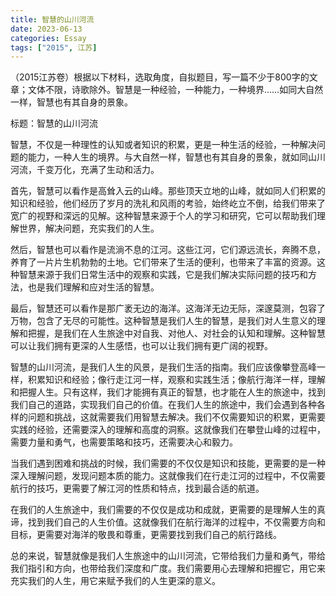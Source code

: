 ```yaml
---
title: 智慧的山川河流
date: 2023-06-13
categories: Essay
tags: ["2015", 江苏]
---
```


（2015江苏卷）根据以下材料，选取角度，自拟题目，写一篇不少于800字的文章；文体不限，诗歌除外。智慧是一种经验，一种能力，一种境界……如同大自然一样，智慧也有其自身的景象。

标题：智慧的山川河流

智慧，不仅是一种理性的认知或者知识的积累，更是一种生活的经验，一种解决问题的能力，一种人生的境界。与大自然一样，智慧也有其自身的景象，就如同山川河流，千变万化，充满了生动和活力。

首先，智慧可以看作是高耸入云的山峰。那些顶天立地的山峰，就如同人们积累的知识和经验，他们经历了岁月的洗礼和风雨的考验，始终屹立不倒，给我们带来了宽广的视野和深远的见解。这种智慧来源于个人的学习和研究，它可以帮助我们理解世界，解决问题，充实我们的人生。

然后，智慧也可以看作是流淌不息的江河。这些江河，它们源远流长，奔腾不息，养育了一片片生机勃勃的土地。它们带来了生活的便利，也带来了丰富的资源。这种智慧来源于我们日常生活中的观察和实践，它是我们解决实际问题的技巧和方法，也是我们理解和应对生活的智慧。

最后，智慧还可以看作是那广袤无边的海洋。这海洋无边无际，深邃莫测，包容了万物，包含了无尽的可能性。这种智慧是我们人生的智慧，是我们对人生意义的理解和把握，是我们在人生旅途中对自我、对他人、对社会的认知和理解。这种智慧可以让我们拥有更深的人生感悟，也可以让我们拥有更广阔的视野。

智慧的山川河流，是我们人生的风景，是我们生活的指南。我们应该像攀登高峰一样，积累知识和经验；像行走江河一样，观察和实践生活；像航行海洋一样，理解和把握人生。只有这样，我们才能拥有真正的智慧，也才能在人生的旅途中，找到我们自己的道路，实现我们自己的价值。在我们人生的旅途中，我们会遇到各种各样的问题和挑战，这就需要我们用智慧去解决。我们不仅需要知识的积累，更需要实践的经验，还需要深入的理解和高度的洞察。这就像我们在攀登山峰的过程中，需要力量和勇气，也需要策略和技巧，还需要决心和毅力。

当我们遇到困难和挑战的时候，我们需要的不仅仅是知识和技能，更需要的是一种深入理解问题，发现问题本质的能力。这就像我们在行走江河的过程中，不仅需要航行的技巧，更需要了解江河的性质和特点，找到最合适的航道。

在我们的人生旅途中，我们需要的不仅仅是成功和成就，更需要的是理解人生的真谛，找到我们自己的人生价值。这就像我们在航行海洋的过程中，不仅需要方向和目标，更需要对海洋的敬畏和尊重，更需要找到我们自己的航行路线。

总的来说，智慧就像是我们人生旅途中的山川河流，它带给我们力量和勇气，带给我们指引和方向，也带给我们深度和广度。我们需要用心去理解和把握它，用它来充实我们的人生，用它来赋予我们的人生更深的意义。